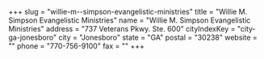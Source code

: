 +++
slug = "willie-m--simpson-evangelistic-ministries"
title = "Willie M. Simpson Evangelistic Ministries"
name = "Willie M. Simpson Evangelistic Ministries"
address = "737 Veterans Pkwy. Ste. 600"
cityIndexKey = "city-ga-jonesboro"
city = "Jonesboro"
state = "GA"
postal = "30238"
website = ""
phone = "770-756-9100"
fax = ""
+++

